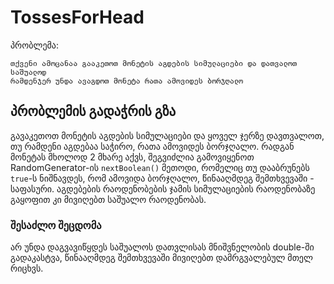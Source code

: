 # TossesForHead

პრობლემა:
```
თქვენი ამოცანაა გააკეთოთ მონეტის აგდების სიმულაციები და დათვალოთ საშუალოდ
რამდენჯერ უნდა ავაგდოთ მონეტა რათა ამოვიდეს ბორჯღალო
```

## პრობლემის გადაჭრის გზა
გავაკეთოთ მონეტის აგდების სიმულაციები და ყოველ ჯერზე დავთვალოთ, თუ რამდენი აგდებაა საჭირო, რათა ამოვიდეს ბორჯღალო. რადგან მონეტას მხოლოდ 2 მხარე აქვს, შეგვიძლია გამოვიყენოთ RandomGenerator-ის `nextBoolean()` მეთოდი, რომელიც თუ დააბრუნებს `true`-ს ნიშნავდეს, რომ ამოვიდა ბორჯღალო, წინააღმდეგ შემთხვევაში - საფასური. აგდებების რაოდენობების ჯამის სიმულაციების რაოდენობაზე გაყოფით კი მივიღებთ საშუალო რაოდენობას.

### შესაძლო შეცდომა
არ უნდა დაგვავიწყდეს საშუალოს დათვლისას მნიშვნელობის double-ში გადაკასტვა, წინააღმდეგ შემთხვევაში მივიღებთ დამრგვალებულ მთელ რიცხვს.